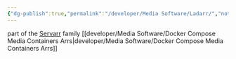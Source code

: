 ```yaml
---
{"dg-publish":true,"permalink":"/developer/Media Software/Ladarr/","noteIcon":""}
---
```



part of the [Servarr](https://wiki.servarr.com/) family
[[developer/Media Software/Docker Compose Media Containers Arrs\|developer/Media Software/Docker Compose Media Containers Arrs]]